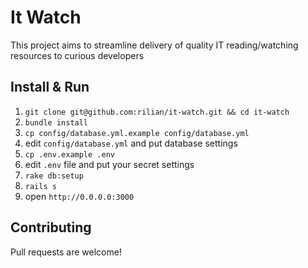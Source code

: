 It Watch
========

This project aims to streamline delivery of quality
IT reading/watching resources to curious developers

Install & Run
-------------

1. `git clone git@github.com:rilian/it-watch.git && cd it-watch`
2. `bundle install`
3. `cp config/database.yml.example config/database.yml`
3. edit `config/database.yml` and put database settings
4. `cp .env.example .env`
5. edit `.env` file and put your secret settings
6. `rake db:setup`
7. `rails s`
8. open `http://0.0.0.0:3000`

Contributing
------------

Pull requests are welcome!
